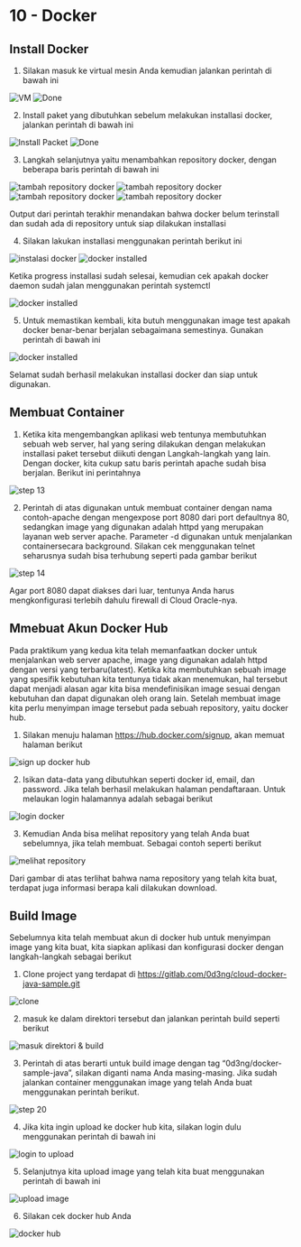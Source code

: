 # 10 - Docker

## Install Docker

1. Silakan masuk ke virtual mesin Anda kemudian jalankan perintah di bawah ini

![VM](img/1.png)
![Done](img/2.png)

2. Install paket yang dibutuhkan sebelum melakukan installasi docker, jalankan perintah 
di bawah ini

![Install Packet](img/3.png)
![Done](img/4.png)

3. Langkah selanjutnya yaitu menambahkan repository docker, dengan beberapa baris 
perintah di bawah ini

![tambah repository docker](img/5.png)
![tambah repository docker](img/6.png)
![tambah repository docker](img/7.png)
![tambah repository docker](img/8.png)

Output dari perintah terakhir menandakan bahwa docker belum terinstall 
dan sudah ada di repository untuk siap dilakukan installasi

4. Silakan lakukan installasi menggunakan perintah berikut ini

![instalasi docker](img/9.png)
![docker installed](img/10.png)

Ketika progress installasi sudah selesai, kemudian cek apakah docker daemon sudah 
jalan menggunakan perintah systemctl

![docker installed](img/11.png)

5. Untuk memastikan kembali, kita butuh menggunakan image test apakah docker benar-benar berjalan sebagaimana semestinya. Gunakan perintah di bawah ini

![docker installed](img/12.png)

Selamat sudah berhasil melakukan installasi docker dan siap untuk digunakan.

## Membuat Container

1. Ketika kita mengembangkan aplikasi web tentunya membutuhkan sebuah web server, hal yang 
sering dilakukan dengan melakukan installasi paket tersebut diikuti dengan Langkah-langkah 
yang lain. Dengan docker, kita cukup satu baris perintah apache sudah bisa berjalan. Berikut 
ini perintahnya

![step 13](img/13.png)

2. Perintah di atas digunakan untuk membuat container dengan nama contoh-apache dengan 
mengexpose port 8080 dari port defaultnya 80, sedangkan image yang digunakan adalah httpd 
yang merupakan layanan web server apache. Parameter -d digunakan untuk menjalankan 
containersecara background. Silakan cek menggunakan telnet seharusnya sudah bisa terhubung 
seperti pada gambar berikut

![step 14](img/14.png)

Agar port 8080 dapat diakses dari luar, tentunya Anda harus mengkonfigurasi terlebih dahulu 
firewall di Cloud Oracle-nya.

## Mmebuat Akun Docker Hub

Pada praktikum yang kedua kita telah memanfaatkan docker untuk menjalankan web server 
apache, image yang digunakan adalah httpd dengan versi yang terbaru(latest). Ketika kita 
membutuhkan sebuah image yang spesifik kebutuhan kita tentunya tidak akan menemukan, hal 
tersebut dapat menjadi alasan agar kita bisa mendefinisikan image sesuai dengan kebutuhan 
dan dapat digunakan oleh orang lain. Setelah membuat image kita perlu menyimpan image 
tersebut pada sebuah repository, yaitu docker hub. 

1. Silakan menuju halaman https://hub.docker.com/signup, akan memuat halaman berikut

![sign up docker hub](img/15.png)

2. Isikan data-data yang dibutuhkan seperti docker id, email, dan password. Jika telah 
berhasil melakukan halaman pendaftaraan. Untuk melaukan login halamannya adalah 
sebagai berikut

![login docker](img/16.png)

3. Kemudian Anda bisa melihat repository yang telah Anda buat sebelumnya, jika telah 
membuat. Sebagai contoh seperti berikut

![melihat repository](img/17.png)

Dari gambar di atas terlihat bahwa nama repository yang telah kita buat, terdapat juga 
informasi berapa kali dilakukan download.

## Build Image

Sebelumnya kita telah membuat akun di docker hub untuk menyimpan image yang kita buat, 
kita siapkan aplikasi dan konfigurasi docker dengan langkah-langkah sebagai berikut

1. Clone project yang terdapat di https://gitlab.com/0d3ng/cloud-docker-java-sample.git

![clone](img/18.png)

2. masuk ke dalam direktori tersebut dan jalankan perintah build seperti berikut

![masuk direktori & build](img/19.png)

3. Perintah di atas berarti untuk build image dengan tag “0d3ng/docker-sample-java”, 
silakan diganti nama Anda masing-masing. Jika sudah jalankan container 
menggunakan image yang telah Anda buat menggunakan perintah berikut.

![step 20](img/20.png)

4. Jika kita ingin upload ke docker hub kita, silakan login dulu menggunakan perintah di bawah 
ini

![login to upload](img/21.png)

5. Selanjutnya kita upload image yang telah kita buat menggunakan perintah di bawah ini

![upload image](img/22.png)

6. Silakan cek docker hub Anda

![docker hub](img/23.png)
